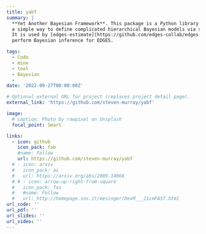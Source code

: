 ```yaml
---
title: yabf
summary: |
  **Yet Another Bayesian Framework**. This package is a Python library that implements 
  a simple way to define complicated hierarchical Bayesian models via static YAML files.
  It is used by [edges-estimate](https://github.com/edges-collab/edges-estimate) to 
  perform Bayesian inference for EDGES.

tags:
  - Code
  - mine
  - tool
  - Bayesian
  - 
date: '2022-09-27T00:00:00Z'

# Optional external URL for project (replaces project detail page).
external_link: 'https://github.com/steven-murray/yabf'

image:
  # caption: Photo by rawpixel on Unsplash
  focal_point: Smart

links:
  - icon: github
    icon_pack: fab
    #name: Follow
    url: https://github.com/steven-murray/yabf
  # - icon: arxiv
  #   icon_pack: ai
  #   url: https://arxiv.org/abs/2009.14066
  # # - icon: arrow-up-right-from-square
  #   icon_pack: fas
  #   #name: Follow
  #   url: http://homepage.sns.it/mesinger/DexM___21cmFAST.html
url_code: ''
url_pdf: ''
url_slides: ''
url_video: ''
---
```



